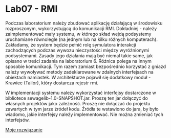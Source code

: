 # Lab07 - RMI

Podczas laboratorium należy zbudować aplikację działającą w środowisku rozproszonym, wykorzystującą do komunikacji RMI. Dokładniej - należy zaimplementować mały systemu, w którego skład wejdą podsystemy uruchamiane równolegle (na jednym lub na kilku różnych komputerach).
Zakładamy, że system będzie pełnić rolę symulatora interakcji zachodzących podczas wywozu nieczystości między wyróżnionymi podsystemami. Zasady jego działania mają być niemal takie same, jak opisano w treści zadania na laboratorium 6. Różnica polega na innym sposobie komunikacji. Tym razem zamiast bezpośrednio korzystać z gniazd należy wywoływać metody zadeklarowane w zdalnych interfejsach na obiektach namiastek. W architekturze pojawił się dodatkowy moduł - Krawiec (Tailor), który dostarcza rejestr rmi.

W implementacji systemu należy wykorzystać interfejsy dostarczone w bibliotece sewagelib-1.0-SNAPSHOT.jar. Proszę ten jar dołączyć do własnych projektów jako zależność. Proszę nie dołączać do projektu zawartych w tym jarze źródeł kodu. Źródła te wstawiono do jara, by było wiadomo, jakie interfejsy należy implementować. Nie można zmieniać tych interfejsów.

[Moje rozwiązanie](Lab07)